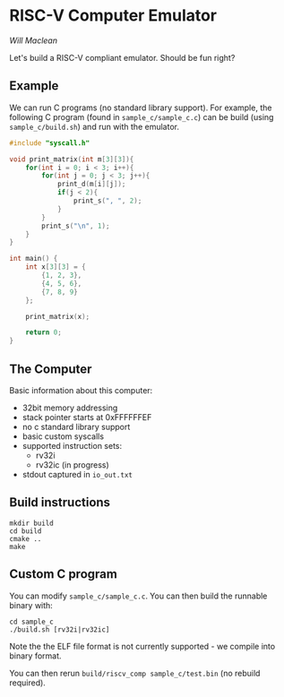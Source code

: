 # RISC-V Computer Emulator
_Will Maclean_

Let's build a RISC-V compliant emulator. Should be fun right?

## Example
We can run C programs (no standard library support). For example, the following
C program (found in `sample_c/sample_c.c`) can be build (using `sample_c/build.sh`)
and run with the emulator.

```c
#include "syscall.h"

void print_matrix(int m[3][3]){
    for(int i = 0; i < 3; i++){
        for(int j = 0; j < 3; j++){
            print_d(m[i][j]);
            if(j < 2){
                print_s(", ", 2);
            }
        }
        print_s("\n", 1);
    }
}

int main() {
    int x[3][3] = {
        {1, 2, 3},
        {4, 5, 6},
        {7, 8, 9}
    };

    print_matrix(x);

    return 0;
}
```

## The Computer
Basic information about this computer:
- 32bit memory addressing
- stack pointer starts at 0xFFFFFFEF
- no c standard library support
- basic custom syscalls
- supported instruction sets:
    - rv32i
    - rv32ic (in progress)
- stdout captured in `io_out.txt`

## Build instructions

```
mkdir build
cd build
cmake ..
make
```
## Custom C program
You can modify `sample_c/sample_c.c`. You can then build the runnable binary
with:

```
cd sample_c
./build.sh [rv32i|rv32ic]
```

Note the the ELF file format is not currently supported - we compile into binary
format.

You can then rerun `build/riscv_comp sample_c/test.bin` (no rebuild required).
